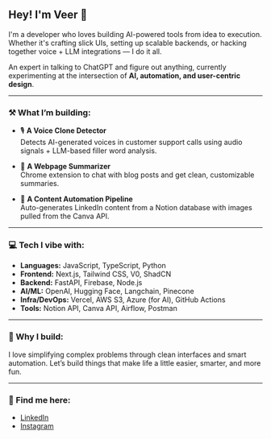## Hey! I'm Veer 👋

I'm a developer who loves building AI-powered tools from idea to execution. Whether it's crafting slick UIs, setting up scalable backends, or hacking together voice + LLM integrations — I do it all.

An expert in talking to ChatGPT and figure out anything, currently experimenting at the intersection of **AI, automation, and user-centric design**.

---

### ⚒️ What I’m building:
- 🎙️ **A Voice Clone Detector**  
  Detects AI-generated voices in customer support calls using audio signals + LLM-based filler word analysis.

- 📄 **A Webpage Summarizer**  
  Chrome extension to chat with blog posts and get clean, customizable summaries.

- 🔁 **A Content Automation Pipeline**  
  Auto-generates LinkedIn content from a Notion database with images pulled from the Canva API.

---

### 💻 Tech I vibe with:
- **Languages:** JavaScript, TypeScript, Python  
- **Frontend:** Next.js, Tailwind CSS, V0, ShadCN  
- **Backend:** FastAPI, Firebase, Node.js
- **AI/ML:** OpenAI, Hugging Face, Langchain, Pinecone  
- **Infra/DevOps:** Vercel, AWS S3, Azure (for AI), GitHub Actions  
- **Tools:** Notion API, Canva API, Airflow, Postman

---

### 🧠 Why I build:
I love simplifying complex problems through clean interfaces and smart automation. 
Let’s build things that make life a little easier, smarter, and more fun.

---

### 🔗 Find me here:
- [LinkedIn](https://www.linkedin.com/in/veersingh19)  
- [Instagram](https://www.instagram.com/notsoveer_)
